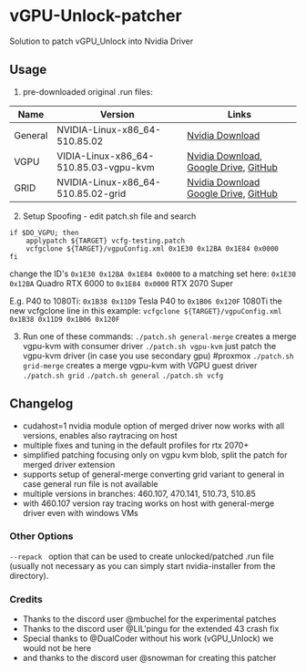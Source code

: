 # vGPU-Unlock-patcher
Solution to patch vGPU_Unlock into Nvidia Driver

## Usage

1. pre-downloaded original .run files:

| Name | Version | Links |
| --- | ----------- | ----------- |
| General | NVIDIA-Linux-x86_64-510.85.02 | [Nvidia Download](https://download.nvidia.com/XFree86/Linux-x86_64/510.85.02/NVIDIA-Linux-x86_64-510.85.02.run)  |
| VGPU | VIDIA-Linux-x86_64-510.85.03-vgpu-kvm| [Nvidia Download](https://enterprise-support.nvidia.com/s/login/?startURL=%2Fs%2F%3Ft%3D1657093205198), [Google Drive](https://drive.google.com/drive/folders/1YwGqtiginXXjSndBBCifTt6SfpVLR9Yx?usp=sharing), [GitHub](https://github.com/VGPU-Community-Drivers/NV-VGPU-Driver/releases/tag/1.0.2) |
| GRID | NVIDIA-Linux-x86_64-510.85.02-grid | [Nvidia Download](https://enterprise-support.nvidia.com/s/login/?startURL=%2Fs%2F%3Ft%3D1657093205198) [Google Drive](https://drive.google.com/drive/folders/1YwGqtiginXXjSndBBCifTt6SfpVLR9Yx?usp=sharing), [GitHub](https://github.com/VGPU-Community-Drivers/NV-VGPU-Driver/releases/tag/1.0.2) |

2. Setup Spoofing - edit patch.sh file and search 
```
if $DO_VGPU; then
    applypatch ${TARGET} vcfg-testing.patch
    vcfgclone ${TARGET}/vgpuConfig.xml 0x1E30 0x12BA 0x1E84 0x0000
fi
```
change the ID's ```0x1E30 0x12BA 0x1E84 0x0000``` to a matching set
here:
```0x1E30 0x12BA``` Quadro RTX 6000 to
```0x1E84 0x0000``` RTX 2070 Super

E.g. P40 to 1080Ti:
```0x1B38 0x11D9``` Tesla P40 to
```0x1B06 0x120F``` 1080Ti
the new vcfgclone line in this example:
```vcfgclone ${TARGET}/vgpuConfig.xml 0x1B38 0x11D9 0x1B06 0x120F```

3. Run one of these commands:
``` ./patch.sh general-merge ``` creates a merge vgpu-kvm with consumer driver
``` ./patch.sh vgpu-kvm ``` just patch the vgpu-kvm driver (in case you use secondary gpu) #proxmox
``` ./patch.sh grid-merge ``` creates a merge vgpu-kvm with VGPU guest driver
``` ./patch.sh grid ``` 
``` ./patch.sh general ``` 
``` ./patch.sh vcfg ``` 

## Changelog

- cudahost=1 nvidia module option of merged driver now works with all versions, enables also raytracing on host
- multiple fixes and tuning in the default profiles for rtx 2070+
- simplified patching focusing only on vgpu kvm blob, split the patch for merged driver extension
- supports setup of general-merge converting grid variant to general in case general run file is not available
- multiple versions in branches: 460.107, 470.141, 510.73, 510.85
- with 460.107 version ray tracing works on host with general-merge driver even with windows VMs

### Other Options 

```--repack ``` option that can be used to create unlocked/patched .run file (usually not necessary as you can simply start nvidia-installer from the directory).

### Credits
- Thanks to the discord user @mbuchel for the experimental patches
- Thanks to the discord user @LIL'pingu for the extended 43 crash fix
- Special thanks to @DualCoder without his work (vGPU_Unlock) we would not be here
- and thanks to the discord user @snowman for creating this patcher
